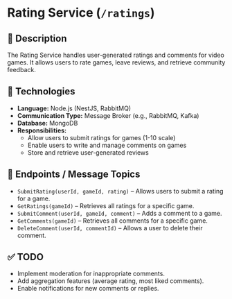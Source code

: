 # **Rating Service (`/ratings`)**

## 📌 **Description**

The Rating Service handles user-generated ratings and comments for video games. It allows users to rate games, leave reviews, and retrieve community feedback.

## 🔗 **Technologies**

- **Language:** Node.js (NestJS, RabbitMQ)
- **Communication Type:** Message Broker (e.g., RabbitMQ, Kafka)
- **Database:** MongoDB
- **Responsibilities:**
  - Allow users to submit ratings for games (1-10 scale)
  - Enable users to write and manage comments on games
  - Store and retrieve user-generated reviews

## 📂 **Endpoints / Message Topics**

- `SubmitRating(userId, gameId, rating)` – Allows users to submit a rating for a game.
- `GetRatings(gameId)` – Retrieves all ratings for a specific game.
- `SubmitComment(userId, gameId, comment)` – Adds a comment to a game.
- `GetComments(gameId)` – Retrieves all comments for a specific game.
- `DeleteComment(userId, commentId)` – Allows a user to delete their comment.

## ✅ **TODO**

- Implement moderation for inappropriate comments.
- Add aggregation features (average rating, most liked comments).
- Enable notifications for new comments or replies.
